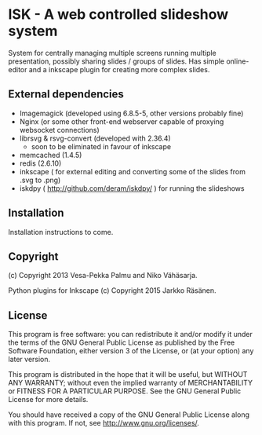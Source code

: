 ISK - A web controlled slideshow system
=======================================

System for centrally managing multiple screens running multiple presentation,
possibly sharing slides / groups of slides. Has simple online-editor and a
inkscape plugin for creating more complex slides.

External dependencies
---------------------

 * Imagemagick (developed using  6.8.5-5, other versions probably fine)
 * Nginx (or some other front-end webserver capable of proxying websocket connections)
 * librsvg & rsvg-convert (developed with 2.36.4)
 	* soon to be eliminated in favour of inkscape
 * memcached (1.4.5)
 * redis (2.6.10)
 * inkscape ( for external editing and converting some of the slides from .svg to .png)
 * iskdpy ( http://github.com/deram/iskdpy/ ) for running the slideshows

Installation
------------

Installation instructions to come.

Copyright
---------
(c) Copyright 2013 Vesa-Pekka Palmu and Niko Vähäsarja.

Python plugins for Inkscape (c) Copyright 2015 Jarkko Räsänen.

License
-------

This program is free software: you can redistribute it and/or modify
it under the terms of the GNU General Public License as published by
the Free Software Foundation, either version 3 of the License, or
(at your option) any later version.
 
This program is distributed in the hope that it will be useful,
but WITHOUT ANY WARRANTY; without even the implied warranty of
MERCHANTABILITY or FITNESS FOR A PARTICULAR PURPOSE.  See the
GNU General Public License for more details.
 
You should have received a copy of the GNU General Public License
along with this program.  If not, see <http://www.gnu.org/licenses/>.
